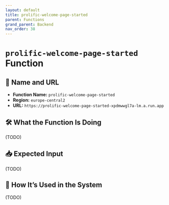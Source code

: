 ```yaml
---
layout: default
title: prolific-welcome-page-started
parent: Functions
grand_parent: Backend
nav_order: 38
---
```


# `prolific-welcome-page-started` Function

## 🔗 Name and URL

- **Function Name:** `prolific-welcome-page-started`
- **Region:** `europe-central2`
- **URL:** `https://prolific-welcome-page-started-xpdmwwgl7a-lm.a.run.app`

## 🛠️ What the Function Is Doing

(TODO)

## 📥 Expected Input

(TODO)

## 🔄 How It’s Used in the System

(TODO)
